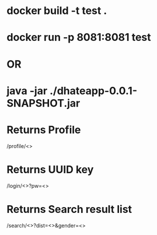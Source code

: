 # docker build -t test .
# docker run -p 8081:8081 test

<h1>OR</h1>

# java -jar ./dhateapp-0.0.1-SNAPSHOT.jar

# Returns Profile
/profile/<<username>>
  
# Returns UUID key
/login/<<username>>?pw=<<password>>
  
# Returns Search result list
/search/<<username>>?dist=<<dist>>&gender=<<gender>>

